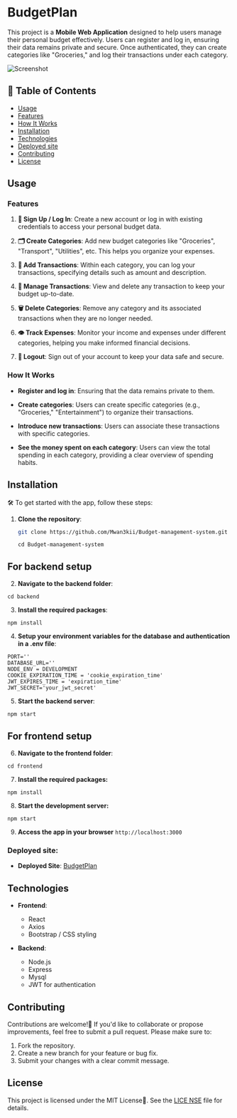 # BudgetPlan

This project is a **Mobile Web Application** designed to help users manage their personal budget effectively. Users can register and log in, ensuring their data remains private and secure. Once authenticated, they can create categories like "Groceries," and log their transactions under each category.

![Screenshot](./website/static/img/proactivee.png)


## 📝 Table of Contents

- [Usage](#usage)
- [Features](#features)
- [How It Works](#how-it-works)
- [Installation](#installation)
- [Technologies](#technologies)
- [Deployed site](#deployed-site)
- [Contributing](#contributing)
- [License](#license)

## Usage 

### Features
1. **🔐 Sign Up / Log In**: Create a new account or log in with existing credentials to access your personal budget data.

2. **🗂️ Create Categories**: Add new budget categories like "Groceries", "Transport", "Utilities", etc. This helps you organize your expenses.

3. **💸 Add Transactions**: Within each category, you can log your transactions, specifying details such as amount and description.

4. **📝 Manage Transactions**: View and delete any transaction to keep your budget up-to-date.

5. **🗑️ Delete Categories**: Remove any category and its associated transactions when they are no longer needed.

6. **👁️ Track Expenses**: Monitor your income and expenses under different categories, helping you make informed financial decisions.

7. **🚪 Logout**: Sign out of your account to keep your data safe and secure.

### How It Works

- **Register and log in**: Ensuring that the data remains private to them.

- **Create categories**: Users can create specific categories (e.g., "Groceries," "Entertainment") to organize their transactions.

- **Introduce new transactions**: Users can associate these transactions with specific categories.

- **See the money spent on each category**: Users can view the total spending in each category, providing a clear overview of spending habits.

## Installation

🛠 To get started with the app, follow these steps:

1. **Clone the repository**:
   ```bash
   git clone https://github.com/Mwan3kii/Budget-management-system.git
   ```
   ```
   cd Budget-management-system
   ```
## For backend setup
2. **Navigate to the backend folder**:
```
cd backend
```
3. **Install the required packages**:
```
npm install
```
4. **Setup your environment variables for the database and authentication in a **.env** file**:
```
PORT=''
DATABASE_URL=''
NODE_ENV = DEVELOPMENT
COOKIE_EXPIRATION_TIME = 'cookie_expiration_time'
JWT_EXPIRES_TIME = 'expiration_time'
JWT_SECRET='your_jwt_secret'
```
5. **Start the backend server**:
```
npm start
```
## For frontend setup
6. **Navigate to the frontend folder**:
```
cd frontend
```
7. **Install the required packages:**
```
npm install
```
8. **Start the development server:**
```
npm start
```
9. **Access the app in your browser** `http://localhost:3000`
### Deployed site:
- **Deployed Site**: [BudgetPlan](https://proactive-crime-site.onrender.com/)

## Technologies

- **Frontend**:
  - React
  - Axios
  - Bootstrap / CSS styling

- **Backend**:
  - Node.js
  - Express
  - Mysql
  - JWT for authentication

## Contributing

Contributions are welcome!🤝 If you'd like to collaborate or propose improvements, feel free to submit a pull request. Please make sure to:

1. Fork the repository.
2. Create a new branch for your feature or bug fix.
3. Submit your changes with a clear commit message.

## License

This project is licensed under the MIT License📄. See the [LICE
NSE](LICENSE) file for details.

